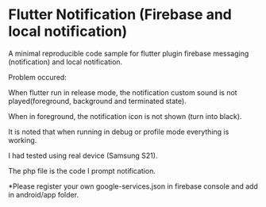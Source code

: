# Flutter Notification (Firebase and local notification)
A minimal reproducible code sample for flutter plugin firebase messaging (notification) and local notification. 

Problem occured:

When flutter run in release mode, the notification custom sound is not played(foreground, background and terminated state).

When in foreground, the notification icon is not shown (turn into black).

It is noted that when running in debug or profile mode everything is working.

I had tested using real device (Samsung S21).

The php file is the code I prompt notification.

*Please register your own google-services.json in firebase console and add in android/app folder.
